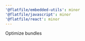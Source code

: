 ```yaml
---
'@flatfile/embedded-utils': minor
'@flatfile/javascript': minor
'@flatfile/react': minor
---
```


Optimize bundles
